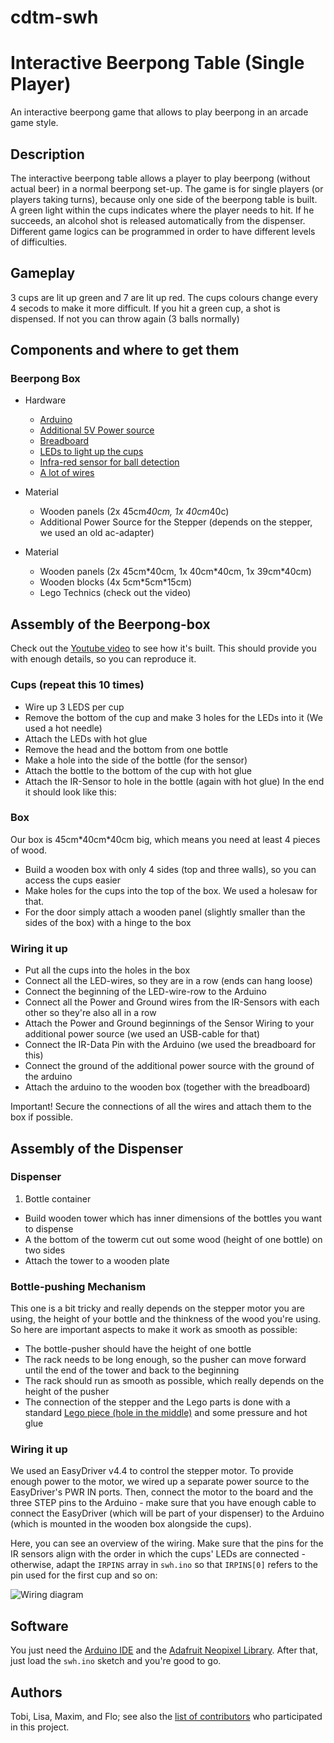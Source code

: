 # cdtm-swh
# Interactive Beerpong Table (Single Player)

An interactive beerpong game that allows to play beerpong in an arcade game style.

## Description
The interactive beerpong table allows a player to play beerpong (without actual beer) in a normal beerpong set-up. The game is for single players (or players taking turns), because only one side of the beerpong table is built.
A green light within the cups indicates where the player needs to hit. If he succeeds, an alcohol shot is released automatically from the dispenser. Different game logics can be programmed in order to have different levels of difficulties.

## Gameplay

3 cups are lit up green and 7 are lit up red. The cups colours change every 4 secods to make it more difficult. If you hit a green cup, a shot is dispensed. If not you can throw again (3 balls normally)

## Components and where to get them
### Beerpong Box
* Hardware
    * [Arduino](https://store.arduino.cc/arduino-leonardo-with-headers)
    * [Additional 5V Power source](https://www.sparkfun.com/products/12977)
    * [Breadboard](https://www.sparkfun.com/products/12615)
    * [LEDs to light up the cups](http://www.ebay.com/itm/10-1000pcs-WS2812B-5050-RGB-LED-no-PCB-Board-1-LED-Module-Pixel-Light-5V-/221989107317?var=&hash=item33af94f675:m:m_MtWTkA9QfpJUMVl3_-mZQ)
    * [Infra-red sensor for ball detection](https://www.ebay.com/p/10pcs-IR-Infrared-Obstacle-Avoidance-Sensor-Module-for-Arduino-Smart-Car-Robot/1149951524?iid=322371790311)
    * [A lot of wires](https://www.conrad.de/de/raspberry-pi-verbindungskabel-rb-cb1-25-1192229.html?gclid=Cj0KEQjwkZfLBRCzg-69tJy84N8BEiQAffAwqhcOIRJZI9cYf5_AMAyMzOXRfxqoOpha5KWjcE8c7AQaAp4F8P8HAQ&insert_kz=VQ&ef_id=V31VEgAAAPxQoMuU:20170712123835:s)
* Material
    * Wooden panels (2x 45cm*40cm, 1x 40cm*40c)
    * Additional Power Source for the Stepper (depends on the stepper, we used an old ac-adapter)
    
* Material
    * Wooden panels (2x 45cm\*40cm, 1x 40cm\*40cm, 1x 39cm\*40cm)
    * Wooden blocks (4x 5cm\*5cm\*15cm)
    * Lego Technics (check out the video)

## Assembly of the Beerpong-box

Check out the [Youtube video](LINK) to see how it's built. This should provide you with enough details, so you can reproduce it.

### Cups (repeat this 10 times) 
* Wire up 3 LEDS per cup
* Remove the bottom of the cup and make 3 holes for the LEDs into it (We used a hot needle)
* Attach the LEDs with hot glue
* Remove the head and the bottom from one bottle
* Make a hole into the side of the bottle (for the sensor)
* Attach the bottle to the bottom of the cup with hot glue
* Attach the IR-Sensor to hole in the bottle (again with hot glue)
In the end it should look like this:

### Box

Our box is 45cm\*40cm\*40cm big, which means you need at least 4 pieces of wood. 

* Build a wooden box with only 4 sides (top and three walls), so you can access the cups easier
* Make holes for the cups into the top of the box. We used a holesaw for that.
* For the door simply attach a wooden panel (slightly smaller than the sides of the box) with a hinge to the box

### Wiring it up
* Put all the cups into the holes in the box
* Connect all the LED-wires, so they are in a row (ends can hang loose)
* Connect the beginning of the LED-wire-row to the Arduino
* Connect all the Power and Ground wires from the IR-Sensors with each other so they're also all in a row
* Attach the Power and Ground beginnings of the Sensor Wiring to your additional power source (we used an USB-cable for that)
* Connect the IR-Data Pin with the Arduino (we used the breadboard for this)
* Connect the ground of the additional power source with the ground of the arduino
* Attach the arduino to the wooden box (together with the breadboard)

Important! Secure the connections of all the wires and attach them to the box if possible.

## Assembly of the Dispenser

### Dispenser
1. Bottle container
* Build  wooden tower which has inner dimensions of the bottles you want to dispense
* A the bottom of the towerm cut out some wood (height of one bottle) on two sides
* Attach the tower to a wooden plate

### Bottle-pushing Mechanism
This one is a bit tricky and really depends on the stepper motor you are using, the height of your bottle and the thinkness of the wood you're using. So here are important aspects to make it work as smooth as possible:
* The bottle-pusher should have the height of one bottle
* The rack needs to be long enough, so the pusher can move forward until the end of the tower and back to the beginning
* The rack should run as smooth as possible, which really depends on the height of the pusher
* The connection of the stepper and the Lego parts is done with a standard [Lego piece (hole in the middle)](http://img.brickowl.com/files/image_cache/larger/lego-yellow-technic-brick-1-x-2-with-hole-3700-30-64503-93.jpg) and some pressure and hot glue 

### Wiring it up

We used an EasyDriver v4.4 to control the stepper motor. To provide enough power to the motor, we wired up a separate power source to the EasyDriver's PWR IN ports. Then, connect the motor to the board and the three STEP pins to the Arduino - make sure that you have enough cable to connect the EasyDriver (which will be part of your dispenser) to the Arduino (which is mounted in the wooden box alongside the cups).

Here, you can see an overview of the wiring. Make sure that the pins for the IR sensors align with the order in which the cups' LEDs are connected - otherwise, adapt the `IRPINS` array in `swh.ino` so that `IRPINS[0]` refers to the pin used for the first cup and so on:

![Wiring diagram](https://raw.githubusercontent.com/cdtm-swh/cdtm-swh/master/wiring.png)

## Software
You just need the [Arduino IDE](https://www.arduino.cc/en/main/software) and the [Adafruit Neopixel Library](https://github.com/adafruit/Adafruit_NeoPixel). After that, just load the `swh.ino` sketch and you're good to go.

## Authors

Tobi, Lisa, Maxim, and Flo; see also the [list of contributors](https://github.com/cdtm-swh/cdtm-swh/graphs/contributors) who participated in this project.

